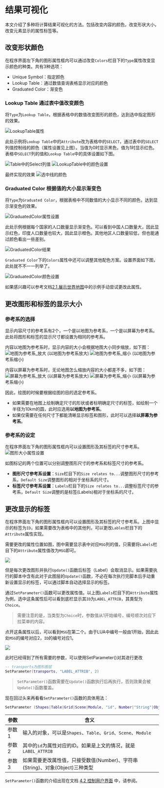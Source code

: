 # 结果可视化
本文介绍了多种将计算结果可视化的方法。包括改变内容的颜色，改变形状大小，改变元素显示的属性标签等。

## 改变形状颜色
在程序界面左下角的图形属性框内可以通过改变`Colors`栏目下的`Type`属性改变显示颜色的种类。共有3种选项：
- Unique Symbol：指定颜色
- Lookup Table：通过数值查询表格显示对应的颜色
- Graduated Color：渐变色

### Lookup Table 通过表中值改变颜色
将`Type`为`Lookup Table`，根据表格中的数值改变图形的颜色，达到选中指定图形的效果。

![LookupTable属性](./images/LookupTableProperties.png)

此处示例将`Lookup Table`中的`Attribute`改为表格中的`SELECT`，通过表中的`SELECT`列值控制线的颜色（属性设置见上图）。当值为0时显示黑色，值为1时显示红色。表格中`SELECT`列的值和`Lookup Table`中的具体设置如下图。

![Table中的Select列值](./images/TableSelect.png)
![LookupTable中的颜色设置](./images/LookupTableColor.png)

最终实现的效果
![选中线的颜色](./images/SelectLinksColor.png)

### Graduated Color 根据值的大小显示渐变色
将`Type`为`Graduated Color`，根据表格中不同数值的大小显示不同的颜色，达到显示渐变色的效果。

![GraduatedColor属性设置](./images/GraduatedColorProperties.png)

此处示例根据每个国家的人口数量显示渐变色。可以看到中国人口数量大，因此显示红色，印度人口数量也较大，因此显示橙色。其他地区人口数量较低，但也能通过颜色看出一些差别。

![GraduatedColor结果](./images/GraduatedColorResult.png)

`Graduated Color`下的`Colors`属性中还可以调整其他配色方案。设置界面如下图，此处就不不一一列举了。

![GraduatedColor颜色设置](./images/GraduatedColorSettings.png)

如果感兴趣可以参考文档[2.1 展示世界地图](../docs/2.1_showing_a_world_map.md)中的示例手动尝试更改此属性。


## 更改图形和标签的显示大小
### 参考系的选择
显示内容尺寸的参考系有2个，一个是以地图为参考系，一个是以屏幕为参考系。此处将图形和标签的显示尺寸都设置为相同的参考系。

内容以地图为参考系时，显示内容的大小会根据地图大小同步缩放，如下图：
![地图为参考系_放大](./images/RelateToMapBig.png)
(以地图为参考系放大)
![地图为参考系_缩小](./images/RelateToMapSmall.png)
(以地图为参考系缩小)

内容以屏幕为参考系时，无论地图怎么缩放内容的大小都差不多，如下图：
![屏幕为参考系_放大](./images/RelateToScreenBig.png)
(以屏幕为参考系放大)
![屏幕为参考系_缩小](./images/RelateToScreenSmall.png)
(以屏幕为参考系缩小)

因此，绘图的时候要根据绘图的目的选定参考系。
- 如果需要在地图上绘制确定尺寸的形状或者标明确定尺寸的标签，如绘制一个半径为10km的圆，此时应选用**以地图为参考系**。
- 如果仅需要在任何尺寸下都能清晰显示标签和图形，此时可以选择**以屏幕为参考系**。

### 参考系的设定
在程序界面左下角的图形属性框内可以设置图形及其标签的尺寸参考系。
![图形大小属性设置](./images/SizeProperties.png)

如图标记的两个位置可以分别调整图形尺寸的参考系和标签尺寸的参考系。
- **图形尺寸参考系设置**：`Size`栏目下的`Size relates to...`调整图形尺寸的参考系，`Default Size`调整图形的相对于坐标系的尺寸。
- **标签尺寸参考系设置**：`Labels`栏目下的`Size relates to...`调整标签尺寸的参考系，`Default Size`调整的是标签(Labels)相对于坐标系的尺寸。

## 更改显示的标签
在程序界面左下角的图形属性框内可以设置图形及其标签的尺寸参考系。上图中显示的标签为`ID`，如果需要改为表格中的其他列，可以更改`Lables`栏目下的`Attribute`属性实现。

需要更改的属性位置如图，图中需要显示表中对应`MSG`列的值，只需要将`Labels`栏目下的`Attribute`属性值改为`MSG`即可。

![](./images/LabelAttribProperties.png)

但是每次更改图形并执行`Update()`函数后标签（Label）会取消显示。如果需要执行的脚本中含有此对于此图层的`Update()`函数，不必在每次执行完脚本后手动重新设置显示的标签，可以通过脚本自动选择显示的标签。

通过`SetParameter()`函数可以更改属性值。以上图`Labels`栏目下的`Attribute`属性为例，选中这条属性后可以看到底栏显示其`ID`为`LABEL_ATTRIB`，其类型为`Choice`。
> 需要注意的是，当类型为`Choice`时，参数值从1开始编号，编号顺次对应下拉菜单的内容。

点开这条属性以后，可以看到`MSG`在第二个。由于LUA中编号一般由1开始，因此此处`MSG`的编号对应2，`ID`的编号对应1。

![](./images/SetParameterProperties.png)

此时已经得到了所有需要的参数，可以使用SetParameter()对其进行更改
```lua
-- transports为图形图层
SetParameter(transports, "LABEL_ATTRIB", 2)
```
> `SetParameter()`函数需要在`Update()`函数执行后再执行，否则效果会被`Update()`函数覆盖。

现在回过头来再看看`SetParameter()`函数的具体用法：
```lua
SetParameter (Shapes|Table|Grid|Scene|Module, "id", Number|"String"|Object)
```
|参数|含义|
|---|---|
|参数1|输入的对象，可以是`Shapes`、`Table`、`Grid`、`Scene`、`Module`|
|参数2|其中的`id`为属性对应的ID。如果是上文的情况，就是`LABEL_ATTRIB`|
|参数3|如果需要更改属性值，只接受数值(Number)、字符串(String)、对象(Object)三种类型|

`SetParameter()`函数的介绍出现在文档 [4.2 控制用户界面](../docs/4.2_ui_control.md) 中，请参阅。